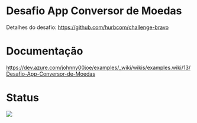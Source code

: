 # Desafio App Conversor de Moedas

Detalhes do desafio: https://github.com/hurbcom/challenge-bravo

# Documentação

https://dev.azure.com/johnny00joe/examples/_wiki/wikis/examples.wiki/13/Desafio-App-Conversor-de-Moedas

# Status

<img src="https://dev.azure.com/johnny00joe/bf769694-28b9-4fe0-8f38-a6ef5fc0558f/_apis/git/repositories/c1d89be4-7324-4211-9737-50cc769e1844/Items?path=/.attachments/status-03-f4ad23d2-a56c-478c-aad7-3835757dbd6a.png&download=false&resolveLfs=true&%24format=octetStream&api-version=5.0-preview.1&sanitize=true&versionDescriptor.version=wikiMaster" />